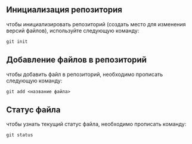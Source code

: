 ## Инициализация репозитория

чтобы инициализировать репозиторий (создать место для изменения версий файлов),
используйте следующую команду: 

```
git init
```
## Добавление файлов в репозиторий

чтобы добавить файл в репозиторий, необходимо прописать следующую команду:
```
git add <название файла>
```
## Статус файла

чтобы узнать текущий статус файла, необходимо прописать команду:
```
git status
```